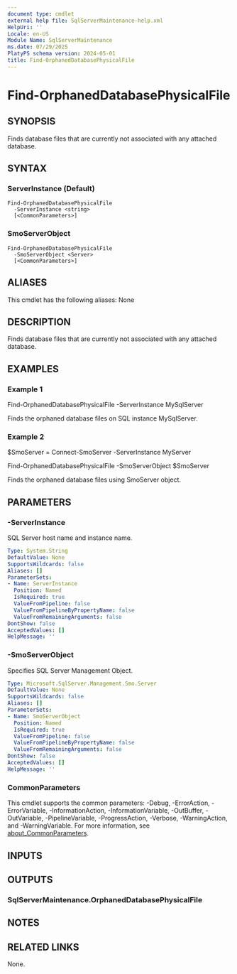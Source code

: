 ```yaml
---
document type: cmdlet
external help file: SqlServerMaintenance-help.xml
HelpUri: ''
Locale: en-US
Module Name: SqlServerMaintenance
ms.date: 07/29/2025
PlatyPS schema version: 2024-05-01
title: Find-OrphanedDatabasePhysicalFile
---
```


# Find-OrphanedDatabasePhysicalFile

## SYNOPSIS

Finds database files that are currently not associated with any attached database.

## SYNTAX

### ServerInstance (Default)

```
Find-OrphanedDatabasePhysicalFile
  -ServerInstance <string>
  [<CommonParameters>]
```

### SmoServerObject

```
Find-OrphanedDatabasePhysicalFile
  -SmoServerObject <Server>
  [<CommonParameters>]
```

## ALIASES

This cmdlet has the following aliases:
  None

## DESCRIPTION

Finds database files that are currently not associated with any attached database.

## EXAMPLES

### Example 1

Find-OrphanedDatabasePhysicalFile -ServerInstance MySqlServer

Finds the orphaned database files on SQL instance MySqlServer.

### Example 2

$SmoServer = Connect-SmoServer -ServerInstance MyServer

Find-OrphanedDatabasePhysicalFile -SmoServerObject $SmoServer

Finds the orphaned database files using SmoServer object.

## PARAMETERS

### -ServerInstance

SQL Server host name and instance name.

```yaml
Type: System.String
DefaultValue: None
SupportsWildcards: false
Aliases: []
ParameterSets:
- Name: ServerInstance
  Position: Named
  IsRequired: true
  ValueFromPipeline: false
  ValueFromPipelineByPropertyName: false
  ValueFromRemainingArguments: false
DontShow: false
AcceptedValues: []
HelpMessage: ''
```

### -SmoServerObject

Specifies SQL Server Management Object.

```yaml
Type: Microsoft.SqlServer.Management.Smo.Server
DefaultValue: None
SupportsWildcards: false
Aliases: []
ParameterSets:
- Name: SmoServerObject
  Position: Named
  IsRequired: true
  ValueFromPipeline: false
  ValueFromPipelineByPropertyName: false
  ValueFromRemainingArguments: false
DontShow: false
AcceptedValues: []
HelpMessage: ''
```

### CommonParameters

This cmdlet supports the common parameters: -Debug, -ErrorAction, -ErrorVariable,
-InformationAction, -InformationVariable, -OutBuffer, -OutVariable, -PipelineVariable,
-ProgressAction, -Verbose, -WarningAction, and -WarningVariable. For more information, see
[about_CommonParameters](https://go.microsoft.com/fwlink/?LinkID=113216).

## INPUTS

## OUTPUTS

### SqlServerMaintenance.OrphanedDatabasePhysicalFile



## NOTES




## RELATED LINKS

None.

